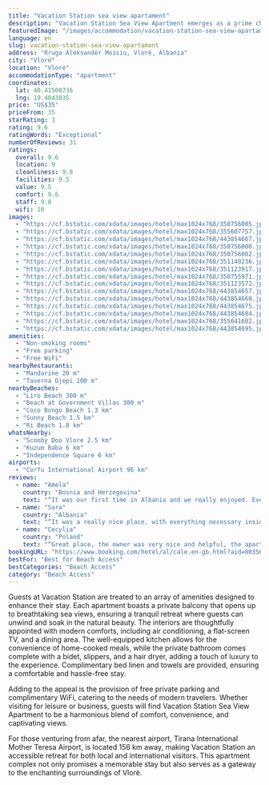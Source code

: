 ```yaml
---
title: "Vacation Station sea view apartament"
description: "Vacation Station Sea View Apartment emerges as a prime choice for travelers seeking a serene getaway in Vlorë, positioned merely 300 meters from the pristine Liro Beach and within easy reach of other local attractions such as the Beach at Government Villas and Coco Bongo Beach."
featuredImage: "/images/accommodation/vacation-station-sea-view-apartament-350756005.jpg"
language: en
slug: vacation-station-sea-view-apartament
address: "Rruga Aleksandër Moisiu, Vlorë, Albania"
city: "Vlorë"
location: "Vlorë"
accommodationType: "apartment"
coordinates:
  lat: 40.41500736
  lng: 19.4843835
price: "US$35"
priceFrom: 35
starRating: 3
rating: 9.6
ratingWords: "Exceptional"
numberOfReviews: 31
ratings:
  overall: 9.6
  location: 9
  cleanliness: 9.8
  facilities: 9.5
  value: 9.5
  comfort: 9.6
  staff: 9.8
  wifi: 10
images:
  - "https://cf.bstatic.com/xdata/images/hotel/max1024x768/350756005.jpg?k=1b31c3a1206535e18a14ac572a2f55c3b2a31d478e9454356b932b62d3be6647&o=&hp=1"
  - "https://cf.bstatic.com/xdata/images/hotel/max1024x768/355607757.jpg?k=bba4287a77463edceaf15dc15aceb1e17279ebe4bbdf31a4da4cc507e519ab9b&o=&hp=1"
  - "https://cf.bstatic.com/xdata/images/hotel/max1024x768/443854667.jpg?k=fafe69980e4744be5a543eb68325142b30a1efe913c461b53fd55e94c9fc77a1&o=&hp=1"
  - "https://cf.bstatic.com/xdata/images/hotel/max1024x768/350756000.jpg?k=6f5d452d144f1c7b922845b4a32b78868b82a6c8ec3ee394d46e820ec921767d&o=&hp=1"
  - "https://cf.bstatic.com/xdata/images/hotel/max1024x768/350756002.jpg?k=16eb944a1d3ff47c0e413bcf1d924d530be02871b44e59921e14b5a3e0c6a0d0&o=&hp=1"
  - "https://cf.bstatic.com/xdata/images/hotel/max1024x768/351140236.jpg?k=a0ed9cc7c30abe876c0d69792af8013b51bb077a90e090ef785a471c0d2bea25&o=&hp=1"
  - "https://cf.bstatic.com/xdata/images/hotel/max1024x768/351123917.jpg?k=991a10ded8d97c1fe7c87e48a01f055c5f887b692644b91c17a3aec7cc493e3c&o=&hp=1"
  - "https://cf.bstatic.com/xdata/images/hotel/max1024x768/350755971.jpg?k=69598882fe1bfaa597cf9f203ba1f02133589c842947e3ba3279f83001d6661b&o=&hp=1"
  - "https://cf.bstatic.com/xdata/images/hotel/max1024x768/351123572.jpg?k=84decabe37faca826fc814b9f5609bc19a4aff097ef7b66481bbe9df590b148c&o=&hp=1"
  - "https://cf.bstatic.com/xdata/images/hotel/max1024x768/443854657.jpg?k=bb1f95aa92ee32d42bf0d636b7e430f4553679f022e5d01f503fdf38a70ddab6&o=&hp=1"
  - "https://cf.bstatic.com/xdata/images/hotel/max1024x768/443854660.jpg?k=32055a2ef3fc6dd617bd5ac2d4962b5af14eaf7cf1fc88b60fe5d4c8586ef1b0&o=&hp=1"
  - "https://cf.bstatic.com/xdata/images/hotel/max1024x768/443854675.jpg?k=6f9635e38cc1bbf0dd6f5a20db2670686271cb8692bc7d38ab5f068a2725beb3&o=&hp=1"
  - "https://cf.bstatic.com/xdata/images/hotel/max1024x768/443854684.jpg?k=6eae8dd80a3079671af9516b9022c8190aa866f2fa2c05f9751c81334a441ba0&o=&hp=1"
  - "https://cf.bstatic.com/xdata/images/hotel/max1024x768/355641602.jpg?k=e30805ae7d7968d23630bebc35d4d7107fbf26fe1326d3485aa926f261876fda&o=&hp=1"
  - "https://cf.bstatic.com/xdata/images/hotel/max1024x768/443854695.jpg?k=14437a91099f879d911558c3b88bf055288182c5fa2023f4489cba498b3791ff&o=&hp=1"
amenities:
  - "Non-smoking rooms"
  - "Free parking"
  - "Free WiFi"
nearbyRestaurants:
  - "Mandarine 20 m"
  - "Taverna Djepi 100 m"
nearbyBeaches:
  - "Liro Beach 300 m"
  - "Beach at Government Villas 300 m"
  - "Coco Bongo Beach 1.3 km"
  - "Sunny Beach 1.5 km"
  - "Ri Beach 1.8 km"
whatsNearby:
  - "Scooby Doo Vlore 2.5 km"
  - "Kuzum Baba 6 km"
  - "Independence Square 6 km"
airports:
  - "Corfu International Airport 96 km"
reviews:
  - name: "Amela"
    country: "Bosnia and Herzegovina"
    text: "“It was our first time in Albania and we really enjoyed. Everything was like as on pictures, the location is perfect with beautiful view, many entertainments nearly, the beaches also, the owner helped us a lot. We will definitely come back.”"
  - name: "Sara"
    country: "Albania"
    text: "“It was a really nice place, with everything necessary inside and more. It was also really comfortable and clean . Would totally recommend!”"
  - name: "Cecylia"
    country: "Poland"
    text: "“Great place, the owner was very nice and helpful, the apartment was well-kept, nice surroundings, close to restaurants”"
bookingURL: "https://www.booking.com/hotel/al/cale.en-gb.html?aid=8035640"
bestFor: "Best for Beach Access"
bestCategories: "Beach Access"
category: "Beach Access"
---
```


Guests at Vacation Station are treated to an array of amenities designed to enhance their stay. Each apartment boasts a private balcony that opens up to breathtaking sea views, ensuring a tranquil retreat where guests can unwind and soak in the natural beauty. The interiors are thoughtfully appointed with modern comforts, including air conditioning, a flat-screen TV, and a dining area. The well-equipped kitchen allows for the convenience of home-cooked meals, while the private bathroom comes complete with a bidet, slippers, and a hair dryer, adding a touch of luxury to the experience. Complimentary bed linen and towels are provided, ensuring a comfortable and hassle-free stay.

Adding to the appeal is the provision of free private parking and complimentary WiFi, catering to the needs of modern travelers. Whether visiting for leisure or business, guests will find Vacation Station Sea View Apartment to be a harmonious blend of comfort, convenience, and captivating views.

For those venturing from afar, the nearest airport, Tirana International Mother Teresa Airport, is located 156 km away, making Vacation Station an accessible retreat for both local and international visitors. This apartment complex not only promises a memorable stay but also serves as a gateway to the enchanting surroundings of Vlorë.